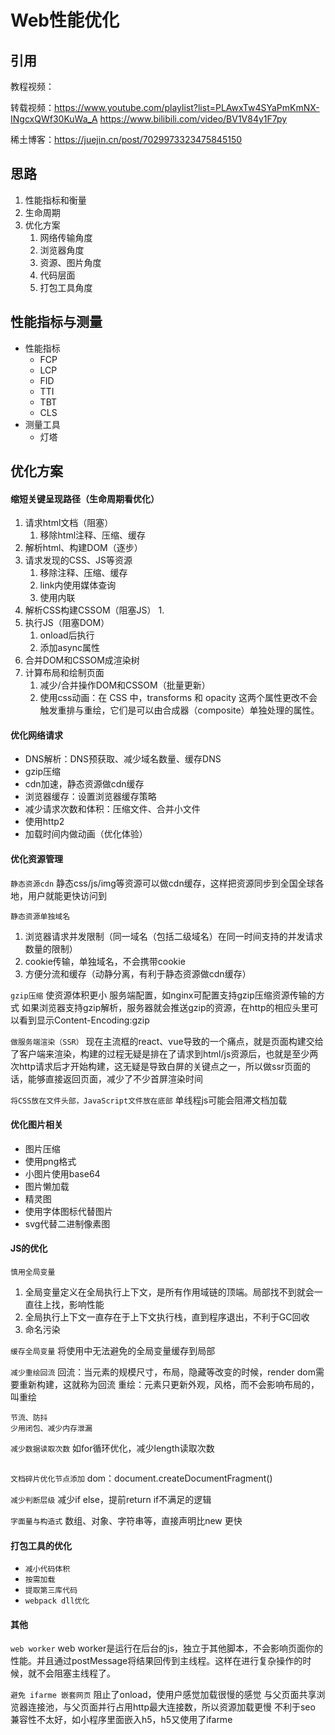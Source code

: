 # Web性能优化

## 引用

教程视频：

转载视频：https://www.youtube.com/playlist?list=PLAwxTw4SYaPmKmNX-INgcxQWf30KuWa_A   https://www.bilibili.com/video/BV1V84y1F7py



稀土博客：https://juejin.cn/post/7029973323475845150

## 思路

1. 性能指标和衡量
2. 生命周期
3. 优化方案
   1. 网络传输角度
   2. 浏览器角度
   3. 资源、图片角度
   4. 代码层面
   5. 打包工具角度

## 性能指标与测量

- 性能指标
  - FCP
  - LCP
  - FID
  - TTI
  - TBT
  - CLS
- 测量工具
  - 灯塔

## 优化方案

#### 缩短关键呈现路径（生命周期看优化）

1. 请求html文档（阻塞）
   1. 移除html注释、压缩、缓存
1. 解析html、构建DOM（逐步）
1. 请求发现的CSS、JS等资源
   1. 移除注释、压缩、缓存
   1. link内使用媒体查询
   1. 使用内联
1. 解析CSS构建CSSOM（阻塞JS）
   1. 
1. 执行JS（阻塞DOM）
   1. onload后执行
   1. 添加async属性
1. 合并DOM和CSSOM成渲染树
1. 计算布局和绘制页面
   1. 减少/合并操作DOM和CSSOM（批量更新）
   1. 使用css动画：在 CSS 中，transforms 和 opacity 这两个属性更改不会触发重排与重绘，它们是可以由合成器（composite）单独处理的属性。

#### 优化网络请求

- DNS解析：DNS预获取、减少域名数量、缓存DNS
- gzip压缩
- cdn加速，静态资源做cdn缓存
- 浏览器缓存：设置浏览器缓存策略
- 减少请求次数和体积：压缩文件、合并小文件
- 使用http2
- 加载时间内做动画（优化体验）

#### 优化资源管理

`静态资源cdn`
 静态css/js/img等资源可以做cdn缓存，这样把资源同步到全国全球各地，用户就能更快访问到

```
静态资源单独域名
```

1. 浏览器请求并发限制（同一域名（包括二级域名）在同一时间支持的并发请求数量的限制）
2. cookie传输，单独域名，不会携带cookie
3. 方便分流和缓存（动静分离，有利于静态资源做cdn缓存）

`gzip压缩`
 使资源体积更小
 服务端配置，如nginx可配置支持gzip压缩资源传输的方式
 如果浏览器支持gzip解析，服务器就会推送gzip的资源，在http的相应头里可以看到显示Content-Encoding:gzip

`做服务端渲染（SSR）`
 现在主流框的react、vue导致的一个痛点，就是页面构建交给了客户端来渲染，构建的过程无疑是排在了请求到html/js资源后，也就是至少两次http请求后才开始构建，这无疑是导致白屏的关键点之一，所以做ssr页面的话，能够直接返回页面，减少了不少首屏渲染时间

`将CSS放在文件头部，JavaScript文件放在底部`
 单线程js可能会阻滞文档加载

#### 优化图片相关

- 图片压缩
- 使用png格式
- 小图片使用base64
- 图片懒加载
- 精灵图
- 使用字体图标代替图片
- svg代替二进制像素图

#### JS的优化

```
慎用全局变量
```

1. 全局变量定义在全局执行上下文，是所有作用域链的顶端。局部找不到就会一直往上找，影响性能
2. 全局执行上下文一直存在于上下文执行栈，直到程序退出，不利于GC回收
3. 命名污染

`缓存全局变量`
 将使用中无法避免的全局变量缓存到局部

`减少重绘回流`
 回流：当元素的规模尺寸，布局，隐藏等改变的时候，render dom需要重新构建，这就称为回流
 重绘：元素只更新外观，风格，而不会影响布局的，叫重绘

```
节流、防抖
少用闭包、减少内存泄漏
```

`减少数据读取次数`
 如for循环优化，减少length读取次数

```

```

`文档碎片优化节点添加`
 dom：document.createDocumentFragment()

`减少判断层级`
 减少if else，提前return if不满足的逻辑

`字面量与构造式`
 数组、对象、字符串等，直接声明比new 更快

#### 打包工具的优化

- `减小代码体积`
- `按需加载`
- `提取第三库代码`
- `webpack dll优化`

#### 其他

`web worker`
 web worker是运行在后台的js，独立于其他脚本，不会影响页面你的性能。并且通过postMessage将结果回传到主线程。这样在进行复杂操作的时候，就不会阻塞主线程了。

`避免 ifarme 嵌套网页`
 阻止了onload，使用户感觉加载很慢的感觉
 与父页面共享浏览器连接池，与父页面并行占用http最大连接数，所以资源加载更慢
 不利于seo
 兼容性不太好，如小程序里面嵌入h5，h5又使用了ifarme